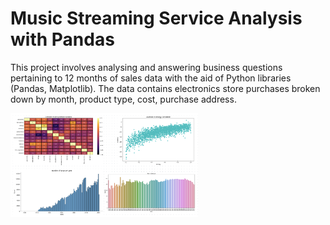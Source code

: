 # Music Streaming Service Analysis with Pandas

This project involves analysing and answering business questions pertaining to 12 months of sales data with the aid of Python libraries (Pandas, Matplotlib). The data contains electronics store purchases broken down by month, product type, cost, purchase address.


<img
  src="https://github.com/ma-94/Data-Science-Portfolio/blob/main/Music%20Streaming%20Service%20EDA/Poster.png"
  alt="Alt text"
  title="Data Visualisation"
  style="display: inline-block; margin: 0 auto; max-width: 300px">

